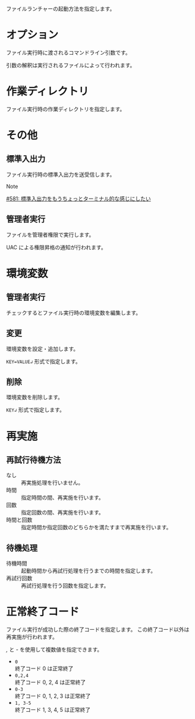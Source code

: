 ファイルランチャーの起動方法を指定します。

# オプション

ファイル実行時に渡されるコマンドライン引数です。

引数の解釈は実行されるファイルによって行われます。

# 作業ディレクトリ

ファイル実行時の作業ディレクトリを指定します。

# その他

## 標準入出力

ファイル実行時の標準入出力を送受信します。

> [!NOTE]
> [#581: 標準入出力をもうちょっとターミナル的な感じにしたい](https://github.com/sk-0520/Pe/issues/581)

## 管理者実行

ファイルを管理者権限で実行します。

UAC による権限昇格の通知が行われます。

# 環境変数

## 管理者実行

チェックするとファイル実行時の環境変数を編集します。

## 変更

環境変数を設定・追加します。

`KEY=VALUE↲` 形式で指定します。

## 削除

環境変数を削除します。

`KEY↲` 形式で指定します。

# 再実施

## 再試行待機方法

<dl>
  <dt>なし</dt>
  <dd>再実施処理を行いません。</dd>

  <dt>時間</dt>
  <dd>指定時間の間、再実施を行います。</dd>

  <dt>回数</dt>
  <dd>指定回数の間、再実施を行います。</dd>

  <dt>時間と回数</dt>
  <dd>指定時間か指定回数のどちらかを満たすまで再実施を行います。</dd>
</dl>

## 待機処理

<dl>
  <dt>待機時間</dt>
  <dd>起動時間から再試行処理を行うまでの時間を指定します。</dd>

  <dt>再試行回数</dt>
  <dd>再試行処理を行う回数を指定します。</dd>
</dl>

# 正常終了コード

ファイル実行が成功した際の終了コードを指定します。 この終了コード以外は再実施が行われます。

*,* と *-* を使用して複数値を指定できます。

* `0`  
  終了コード 0 は正常終了
* `0,2,4`  
  終了コード 0, 2, 4 は正常終了
* `0-3`  
  終了コード 0, 1, 2, 3 は正常終了
* `1, 3-5`  
  終了コード 1, 3, 4, 5 は正常終了
